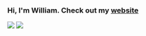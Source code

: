 ### Hi, I'm William. Check out my [website](https://williammawang.com)

[![](https://img.shields.io/badge/linkedin-%230077B5.svg?style=for-the-badge&logo=linkedin)](https://www.linkedin.com/in/williammawang/)
[![](https://img.shields.io/badge/Spotify-1ED760?style=for-the-badge&logo=spotify&logoColor=white)](https://open.spotify.com/user/21zdwau7mfrwuuywowr5uczci)
